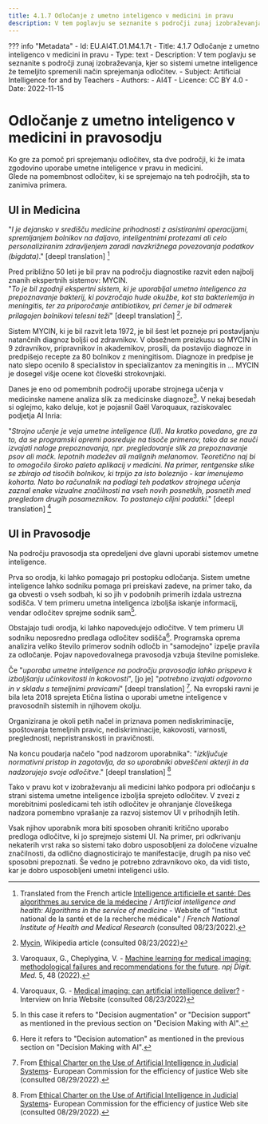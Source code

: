 ```yaml
---
title: 4.1.7 Odločanje z umetno inteligenco v medicini in pravu
description: V tem poglavju se seznanite s področji zunaj izobraževanja, kjer so sistemi umetne inteligence že temeljito spremenili način sprejemanja odločitev.
---
```

??? info "Metadata"
    - Id: EU.AI4T.O1.M4.1.7t
    - Title: 4.1.7 Odločanje z umetno inteligenco v medicini in pravu
    - Type: text
    - Description: V tem poglavju se seznanite s področji zunaj izobraževanja, kjer so sistemi umetne inteligence že temeljito spremenili način sprejemanja odločitev.
    - Subject: Artificial Intelligence for and by Teachers
    - Authors:
        - AI4T 
    - Licence: CC BY 4.0
    - Date: 2022-11-15

# Odločanje z umetno inteligenco v medicini in pravosodju

Ko gre za pomoč pri sprejemanju odločitev, sta dve področji, ki že imata zgodovino uporabe umetne inteligence v pravu in medicini.  
Glede na pomembnost odločitev, ki se sprejemajo na teh področjih, sta to zanimiva primera.

## UI in Medicina

"*I je dejansko v središču medicine prihodnosti z asistiranimi operacijami, spremljanjem bolnikov na daljavo, inteligentnimi protezami ali celo personaliziranim zdravljenjem zaradi navzkrižnega povezovanja podatkov (bigdata)*." [deepl translation] [^1]

Pred približno 50 leti je bil prav na področju diagnostike razvit eden najbolj znanih ekspertnih sistemov: MYCIN.  
"*To je bil zgodnji ekspertni sistem, ki je uporabljal umetno inteligenco za prepoznavanje bakterij, ki povzročajo hude okužbe, kot sta bakteriemija in meningitis, ter za priporočanje antibiotikov, pri čemer je bil odmerek prilagojen bolnikovi telesni teži*" [deepl translation] [^2].

Sistem MYCIN, ki je bil razvit leta 1972, je bil šest let pozneje pri postavljanju natančnih diagnoz boljši od zdravnikov. V obsežnem preizkusu so MYCIN in 9 zdravnikov, pripravnikov in akademikov, prosili, da postavijo diagnoze in predpišejo recepte za 80 bolnikov z meningitisom. Diagnoze in predpise je nato slepo ocenilo 8 specialistov in specializantov za meningitis in ... MYCIN je dosegel višje ocene kot človeški strokovnjaki.

Danes je eno od pomembnih področij uporabe strojnega učenja v medicinske namene analiza slik za medicinske diagnoze[^3]. V nekaj besedah si oglejmo, kako deluje, kot je pojasnil Gaël Varoquaux, raziskovalec podjetja AI Inria:

"*Strojno učenje je veja umetne inteligence (UI). Na kratko povedano, gre za to, da se programski opremi posreduje na tisoče primerov, tako da se nauči izvajati naloge prepoznavanja, npr. pregledovanje slik za prepoznavanje psov ali mačk. lepotnih madežev ali malignih melanomov. Teoretično naj bi to omogočilo široko paleto aplikacij v medicini. Na primer, rentgenske slike se zbirajo od tisočih bolnikov, ki trpijo za isto boleznijo - kar imenujemo kohorta. Nato bo računalnik na podlagi teh podatkov strojnega učenja zaznal enake vizualne značilnosti na vseh novih posnetkih, posnetih med pregledom drugih posameznikov. To postanejo ciljni podatki*." [deepl translation] [^4]

## UI in Pravosodje

Na področju pravosodja sta opredeljeni dve glavni uporabi sistemov umetne inteligence.

Prva so orodja, ki lahko pomagajo pri postopku odločanja. Sistem umetne inteligence lahko sodniku pomaga pri preiskavi zadeve, na primer tako, da ga obvesti o vseh sodbah, ki so jih v podobnih primerih izdala ustrezna sodišča. V tem primeru umetna inteligenca izboljša iskanje informacij, vendar odločitev sprejme sodnik sam[^5].

Obstajajo tudi orodja, ki lahko napovedujejo odločitve. V tem primeru UI sodniku neposredno predlaga odločitev sodišča[^6]. Programska oprema analizira veliko število primerov sodnih odločb in "samodejno" izpelje pravila za odločanje. Pojav napovedovalnega pravosodja vzbuja številne pomisleke.

Če "*uporaba umetne inteligence na področju pravosodja lahko prispeva k izboljšanju učinkovitosti in kakovosti*", [jo je] "*potrebno izvajati odgovorno in v skladu s temeljnimi pravicami*" [deepl translation] [^7]. Na evropski ravni je bila leta 2018 sprejeta Etična listina o uporabi umetne inteligence v pravosodnih sistemih in njihovem okolju.

Organizirana je okoli petih načel in priznava pomen nediskriminacije, spoštovanja temeljnih pravic, nediskriminacije, kakovosti, varnosti, preglednosti, nepristranskosti in pravičnosti.

Na koncu poudarja načelo "pod nadzorom uporabnika": "*izključuje normativni pristop in zagotavlja, da so uporabniki obveščeni akterji in da nadzorujejo svoje odločitve*." [deepl translation] [^7]

Tako v pravu kot v izobraževanju ali medicini lahko podpora pri odločanju s strani sistema umetne inteligence izboljša sprejeto odločitev. V zvezi z morebitnimi posledicami teh istih odločitev je ohranjanje človeškega nadzora pomembno vprašanje za razvoj sistemov UI v prihodnjih letih.

Vsak njihov uporabnik mora biti sposoben ohraniti kritično uporabo predloga odločitve, ki jo sprejmejo sistemi UI. Na primer, pri odkrivanju nekaterih vrst raka so sistemi tako dobro usposobljeni za določene vizualne značilnosti, da odlično diagnosticirajo te manifestacije, drugih pa niso več sposobni prepoznati. Še vedno je potrebno zdravnikovo oko, da vidi tisto, kar je dobro usposobljeni umetni inteligenci ušlo.

[^1]: Translated from the French article [Intelligence artificielle et santé: Des algorithmes au service de la médecine](https://www.inserm.fr/dossier/intelligence-artificielle-et-sante/) / *Artificial intelligence and health: Algorithms in the service of medicine* - Website of "Institut national de la santé et de la recherche médicale" / *French National Institute of Health and Medical Research* (consulted 08/23/2022).

[^2]: [Mycin](https://en.wikipedia.org/wiki/Mycin), Wikipedia article (consulted 08/23/2022)

[^3]: Varoquaux, G., Cheplygina, V. - [Machine learning for medical imaging: methodological failures and recommendations for the future](https://doi.org/10.1038/s41746-022-00592-y). *npj Digit. Med.* 5, 48 (2022).

[^4]: Varoquaux, G. - [Medical imaging: can artificial intelligence deliver?](https://www.inria.fr/en/medical-imagingartificial-intelligence-automatic-learning) - Interview on Inria Website (consulted 08/23/2022)

[^5]: In this case it refers to "Decision augmentation" or "Decision support" as mentioned in the previous section on "Decision Making with AI".

[^6]: Here it refers to "Decision automation" as mentioned in the previous section on "Decision Making with AI".

[^7]: From [Ethical Charter on the Use of Artificial Intelligence in Judicial Systems](https://www.coe.int/en/web/cepej/cepej-european-ethical-charter-on-the-use-of-artificial-intelligence-ai-in-judicial-systems-and-their-environment)- European Commission for the efficiency of justice Web site (consulted 08/29/2022).
